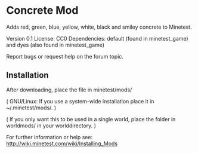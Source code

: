 Concrete Mod
============

Adds red, green, blue, yellow, white, black and smiley concrete to Minetest. 

Version 0.1
License: CC0
Dependencies: default (found in minetest_game) and dyes (also found in minetest_game)

Report bugs or request help on the forum topic.

Installation
------------

After downloading, place the file in minetest/mods/

(  GNU/Linux: If you use a system-wide installation place
    it in ~/.minetest/mods/.  )

(  If you only want this to be used in a single world, place
    the folder in worldmods/ in your worlddirectory.  )

For further information or help see:
http://wiki.minetest.com/wiki/Installing_Mods
